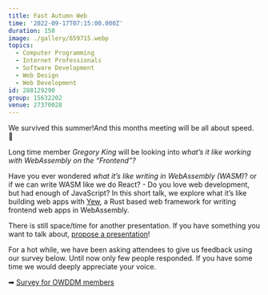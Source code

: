 ```yaml
---
title: Fast Autumn Web
time: '2022-09-17T07:15:00.000Z'
duration: 150
image: ./gallery/659715.webp
topics:
  - Computer Programming
  - Internet Professionals
  - Software Development
  - Web Design
  - Web Development
id: 288129290
group: 15632202
venue: 27370028
---
```


We survived this summer!And this months meeting will be all about speed. 🚀

Long time member *Gregory King* will be looking into *what’s it like working with WebAssembly on the “Frontend”?*

Have you ever wondered *what it’s like writing in WebAssembly (WASM)*? or if we can write WASM like we do React? - Do you love web development, but had enough of JavaScript? In this short talk, we explore what it’s like building web apps with [Yew](https://yew.rs), a Rust based web framework for writing frontend web apps in WebAssembly.

There is still space/time for another presentation. If you have something you want to talk about, [propose a presentation](https://forms.gle/umcRKdEy9SekLQL68)!

For a hot while, we have been asking attendees to give us feedback using our survey below. Until now only few people responded. If you have some time we would deeply appreciate your voice.

➡︎ [Survey for OWDDM members](https://docs.google.com/forms/d/e/1FAIpQLSfzo6DecghqIfir5O-2eiuQXPf81j97XcOCVEr6eJgUSEGeMw/viewform)
